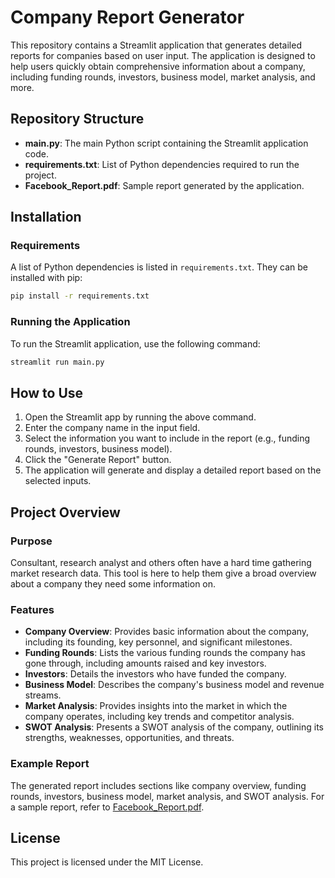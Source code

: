 # Company Report Generator

This repository contains a Streamlit application that generates detailed reports for companies based on user input. The application is designed to help users quickly obtain comprehensive information about a company, including funding rounds, investors, business model, market analysis, and more.

## Repository Structure

- **main.py**: The main Python script containing the Streamlit application code.
- **requirements.txt**: List of Python dependencies required to run the project.
- **Facebook_Report.pdf**: Sample report generated by the application.

## Installation

### Requirements

A list of Python dependencies is listed in `requirements.txt`. They can be installed with pip:

```bash
pip install -r requirements.txt
```

### Running the Application

To run the Streamlit application, use the following command:

```bash
streamlit run main.py
```

## How to Use

1. Open the Streamlit app by running the above command.
2. Enter the company name in the input field.
3. Select the information you want to include in the report (e.g., funding rounds, investors, business model).
4. Click the "Generate Report" button.
5. The application will generate and display a detailed report based on the selected inputs.

## Project Overview

### Purpose

Consultant, research analyst and others often have a hard time gathering market research data. This tool is here to help them give a broad overview about a company they need some information on.

### Features

- **Company Overview**: Provides basic information about the company, including its founding, key personnel, and significant milestones.
- **Funding Rounds**: Lists the various funding rounds the company has gone through, including amounts raised and key investors.
- **Investors**: Details the investors who have funded the company.
- **Business Model**: Describes the company's business model and revenue streams.
- **Market Analysis**: Provides insights into the market in which the company operates, including key trends and competitor analysis.
- **SWOT Analysis**: Presents a SWOT analysis of the company, outlining its strengths, weaknesses, opportunities, and threats.

### Example Report

The generated report includes sections like company overview, funding rounds, investors, business model, market analysis, and SWOT analysis. For a sample report, refer to [Facebook_Report.pdf](Facebook_Report.pdf).

## License

This project is licensed under the MIT License.

